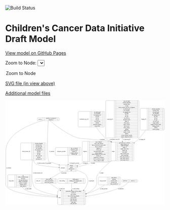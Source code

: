 <link rel='stylesheet' href="assets/style.css">
<link rel='stylesheet' href="https://unpkg.com/leaflet@1.5.1/dist/leaflet.css" integrity="sha512-xwE/Az9zrjBIphAcBb3F6JVqxf46+CDLwfLMHloNu6KEQCAWi6HcDUbeOfBIptF7tcCzusKFjFw2yuvEpDL9wQ==" crossorigin="">
<script type="text/javascript" src="https://code.jquery.com/jquery-3.2.1.min.js"></script>
<script type="text/javascript"  src="https://unpkg.com/leaflet@1.5.1/dist/leaflet.js"></script>
<script type="text/javascript" src="assets/actions.js"></script>

![Build Status](https://github.com/CBIIT/ccdi-model/actions/workflows/model-test-and-deploy.yml/badge.svg)

# Children's Cancer Data Initiative Draft Model

[View model on GitHub Pages](https://cbiit.github.io/ccdi-model/)



Zoom to Node: <select id="node_select">
  <option value="">Zoom to Node</option>
</select>
<div id="model"></div>

<p>
<a href="./model-desc/ccdi-model.svg">SVG file (in view above)</a>
<p>
<a href="./model-desc">Additional model files</a>
<div id='graph' style='display:off;'>
<svg width="2361pt" height="1551pt"
 viewBox="0.00 0.00 2360.82 1551.00" xmlns="http://www.w3.org/2000/svg" xmlns:xlink="http://www.w3.org/1999/xlink">
<g id="graph0" class="graph" transform="scale(1 1) rotate(0) translate(4 1547)">
<title>Perl</title>
<polygon fill="#ffffff" stroke="transparent" points="-4,4 -4,-1547 2356.8228,-1547 2356.8228,4 -4,4"/>
<!-- methylation_array_file -->
<g id="node1" class="node">
<title>methylation_array_file</title>
<path fill="none" stroke="#000000" d="M1086.3228,-1151.5C1086.3228,-1151.5 1453.3228,-1151.5 1453.3228,-1151.5 1459.3228,-1151.5 1465.3228,-1157.5 1465.3228,-1163.5 1465.3228,-1163.5 1465.3228,-1369.5 1465.3228,-1369.5 1465.3228,-1375.5 1459.3228,-1381.5 1453.3228,-1381.5 1453.3228,-1381.5 1086.3228,-1381.5 1086.3228,-1381.5 1080.3228,-1381.5 1074.3228,-1375.5 1074.3228,-1369.5 1074.3228,-1369.5 1074.3228,-1163.5 1074.3228,-1163.5 1074.3228,-1157.5 1080.3228,-1151.5 1086.3228,-1151.5"/>
<text text-anchor="middle" x="1163.3228" y="-1262.8" font-family="Times,serif" font-size="14.00" fill="#000000">methylation_array_file</text>
<polyline fill="none" stroke="#000000" points="1252.3228,-1151.5 1252.3228,-1381.5 "/>
<text text-anchor="middle" x="1262.8228" y="-1262.8" font-family="Times,serif" font-size="14.00" fill="#000000"> </text>
<polyline fill="none" stroke="#000000" points="1273.3228,-1151.5 1273.3228,-1381.5 "/>
<text text-anchor="middle" x="1358.8228" y="-1366.3" font-family="Times,serif" font-size="14.00" fill="#000000">dcf_indexd_guid</text>
<polyline fill="none" stroke="#000000" points="1273.3228,-1358.5 1444.3228,-1358.5 "/>
<text text-anchor="middle" x="1358.8228" y="-1343.3" font-family="Times,serif" font-size="14.00" fill="#000000">file_description</text>
<polyline fill="none" stroke="#000000" points="1273.3228,-1335.5 1444.3228,-1335.5 "/>
<text text-anchor="middle" x="1358.8228" y="-1320.3" font-family="Times,serif" font-size="14.00" fill="#000000">file_mapping_level</text>
<polyline fill="none" stroke="#000000" points="1273.3228,-1312.5 1444.3228,-1312.5 "/>
<text text-anchor="middle" x="1358.8228" y="-1297.3" font-family="Times,serif" font-size="14.00" fill="#000000">file_name</text>
<polyline fill="none" stroke="#000000" points="1273.3228,-1289.5 1444.3228,-1289.5 "/>
<text text-anchor="middle" x="1358.8228" y="-1274.3" font-family="Times,serif" font-size="14.00" fill="#000000">file_size</text>
<polyline fill="none" stroke="#000000" points="1273.3228,-1266.5 1444.3228,-1266.5 "/>
<text text-anchor="middle" x="1358.8228" y="-1251.3" font-family="Times,serif" font-size="14.00" fill="#000000">file_type</text>
<polyline fill="none" stroke="#000000" points="1273.3228,-1243.5 1444.3228,-1243.5 "/>
<text text-anchor="middle" x="1358.8228" y="-1228.3" font-family="Times,serif" font-size="14.00" fill="#000000">file_url_in_cds</text>
<polyline fill="none" stroke="#000000" points="1273.3228,-1220.5 1444.3228,-1220.5 "/>
<text text-anchor="middle" x="1358.8228" y="-1205.3" font-family="Times,serif" font-size="14.00" fill="#000000">md5sum</text>
<polyline fill="none" stroke="#000000" points="1273.3228,-1197.5 1444.3228,-1197.5 "/>
<text text-anchor="middle" x="1358.8228" y="-1182.3" font-family="Times,serif" font-size="14.00" fill="#000000">methylation_platform</text>
<polyline fill="none" stroke="#000000" points="1273.3228,-1174.5 1444.3228,-1174.5 "/>
<text text-anchor="middle" x="1358.8228" y="-1159.3" font-family="Times,serif" font-size="14.00" fill="#000000">reporter_label</text>
<polyline fill="none" stroke="#000000" points="1444.3228,-1151.5 1444.3228,-1381.5 "/>
<text text-anchor="middle" x="1454.8228" y="-1262.8" font-family="Times,serif" font-size="14.00" fill="#000000"> </text>
</g>
<!-- sample -->
<g id="node5" class="node">
<title>sample</title>
<path fill="none" stroke="#000000" d="M1572.8228,-651C1572.8228,-651 1886.8228,-651 1886.8228,-651 1892.8228,-651 1898.8228,-657 1898.8228,-663 1898.8228,-663 1898.8228,-915 1898.8228,-915 1898.8228,-921 1892.8228,-927 1886.8228,-927 1886.8228,-927 1572.8228,-927 1572.8228,-927 1566.8228,-927 1560.8228,-921 1560.8228,-915 1560.8228,-915 1560.8228,-663 1560.8228,-663 1560.8228,-657 1566.8228,-651 1572.8228,-651"/>
<text text-anchor="middle" x="1594.8228" y="-785.3" font-family="Times,serif" font-size="14.00" fill="#000000">sample</text>
<polyline fill="none" stroke="#000000" points="1628.8228,-651 1628.8228,-927 "/>
<text text-anchor="middle" x="1639.3228" y="-785.3" font-family="Times,serif" font-size="14.00" fill="#000000"> </text>
<polyline fill="none" stroke="#000000" points="1649.8228,-651 1649.8228,-927 "/>
<text text-anchor="middle" x="1763.8228" y="-911.8" font-family="Times,serif" font-size="14.00" fill="#000000">participant_age_at_collection</text>
<polyline fill="none" stroke="#000000" points="1649.8228,-904 1877.8228,-904 "/>
<text text-anchor="middle" x="1763.8228" y="-888.8" font-family="Times,serif" font-size="14.00" fill="#000000">sample_anatomic_site</text>
<polyline fill="none" stroke="#000000" points="1649.8228,-881 1877.8228,-881 "/>
<text text-anchor="middle" x="1763.8228" y="-865.8" font-family="Times,serif" font-size="14.00" fill="#000000">sample_description</text>
<polyline fill="none" stroke="#000000" points="1649.8228,-858 1877.8228,-858 "/>
<text text-anchor="middle" x="1763.8228" y="-842.8" font-family="Times,serif" font-size="14.00" fill="#000000">sample_id</text>
<polyline fill="none" stroke="#000000" points="1649.8228,-835 1877.8228,-835 "/>
<text text-anchor="middle" x="1763.8228" y="-819.8" font-family="Times,serif" font-size="14.00" fill="#000000">sample_tumor_status</text>
<polyline fill="none" stroke="#000000" points="1649.8228,-812 1877.8228,-812 "/>
<text text-anchor="middle" x="1763.8228" y="-796.8" font-family="Times,serif" font-size="14.00" fill="#000000">sample_type</text>
<polyline fill="none" stroke="#000000" points="1649.8228,-789 1877.8228,-789 "/>
<text text-anchor="middle" x="1763.8228" y="-773.8" font-family="Times,serif" font-size="14.00" fill="#000000">tumor_grade</text>
<polyline fill="none" stroke="#000000" points="1649.8228,-766 1877.8228,-766 "/>
<text text-anchor="middle" x="1763.8228" y="-750.8" font-family="Times,serif" font-size="14.00" fill="#000000">tumor_incidence_type</text>
<polyline fill="none" stroke="#000000" points="1649.8228,-743 1877.8228,-743 "/>
<text text-anchor="middle" x="1763.8228" y="-727.8" font-family="Times,serif" font-size="14.00" fill="#000000">tumor_morphology</text>
<polyline fill="none" stroke="#000000" points="1649.8228,-720 1877.8228,-720 "/>
<text text-anchor="middle" x="1763.8228" y="-704.8" font-family="Times,serif" font-size="14.00" fill="#000000">tumor_stage_clinical_m</text>
<polyline fill="none" stroke="#000000" points="1649.8228,-697 1877.8228,-697 "/>
<text text-anchor="middle" x="1763.8228" y="-681.8" font-family="Times,serif" font-size="14.00" fill="#000000">tumor_stage_clinical_n</text>
<polyline fill="none" stroke="#000000" points="1649.8228,-674 1877.8228,-674 "/>
<text text-anchor="middle" x="1763.8228" y="-658.8" font-family="Times,serif" font-size="14.00" fill="#000000">tumor_stage_clinical_t</text>
<polyline fill="none" stroke="#000000" points="1877.8228,-651 1877.8228,-927 "/>
<text text-anchor="middle" x="1888.3228" y="-785.3" font-family="Times,serif" font-size="14.00" fill="#000000"> </text>
</g>
<!-- methylation_array_file&#45;&gt;sample -->
<g id="edge6" class="edge">
<title>methylation_array_file&#45;&gt;sample</title>
<path fill="none" stroke="#000000" d="M1341.3577,-1151.3009C1377.2814,-1098.6541 1423.7764,-1037.574 1473.8228,-990 1503.5737,-961.7189 1517.9288,-963.5545 1550.8228,-939 1553.2597,-937.181 1555.7073,-935.3398 1558.1632,-933.4793"/>
<polygon fill="#000000" stroke="#000000" points="1560.716,-935.9338 1566.5403,-927.0834 1556.4681,-930.37 1560.716,-935.9338"/>
<text text-anchor="middle" x="1614.3228" y="-960.8" font-family="Times,serif" font-size="14.00" fill="#000000">of_methylation_array_file</text>
</g>
<!-- participant -->
<g id="node2" class="node">
<title>participant</title>
<path fill="none" stroke="#000000" d="M811.3228,-495.5C811.3228,-495.5 1042.3228,-495.5 1042.3228,-495.5 1048.3228,-495.5 1054.3228,-501.5 1054.3228,-507.5 1054.3228,-507.5 1054.3228,-575.5 1054.3228,-575.5 1054.3228,-581.5 1048.3228,-587.5 1042.3228,-587.5 1042.3228,-587.5 811.3228,-587.5 811.3228,-587.5 805.3228,-587.5 799.3228,-581.5 799.3228,-575.5 799.3228,-575.5 799.3228,-507.5 799.3228,-507.5 799.3228,-501.5 805.3228,-495.5 811.3228,-495.5"/>
<text text-anchor="middle" x="847.3228" y="-537.8" font-family="Times,serif" font-size="14.00" fill="#000000">participant</text>
<polyline fill="none" stroke="#000000" points="895.3228,-495.5 895.3228,-587.5 "/>
<text text-anchor="middle" x="905.8228" y="-537.8" font-family="Times,serif" font-size="14.00" fill="#000000"> </text>
<polyline fill="none" stroke="#000000" points="916.3228,-495.5 916.3228,-587.5 "/>
<text text-anchor="middle" x="974.8228" y="-572.3" font-family="Times,serif" font-size="14.00" fill="#000000">ethnicity</text>
<polyline fill="none" stroke="#000000" points="916.3228,-564.5 1033.3228,-564.5 "/>
<text text-anchor="middle" x="974.8228" y="-549.3" font-family="Times,serif" font-size="14.00" fill="#000000">gender</text>
<polyline fill="none" stroke="#000000" points="916.3228,-541.5 1033.3228,-541.5 "/>
<text text-anchor="middle" x="974.8228" y="-526.3" font-family="Times,serif" font-size="14.00" fill="#000000">participant_id</text>
<polyline fill="none" stroke="#000000" points="916.3228,-518.5 1033.3228,-518.5 "/>
<text text-anchor="middle" x="974.8228" y="-503.3" font-family="Times,serif" font-size="14.00" fill="#000000">race</text>
<polyline fill="none" stroke="#000000" points="1033.3228,-495.5 1033.3228,-587.5 "/>
<text text-anchor="middle" x="1043.8228" y="-537.8" font-family="Times,serif" font-size="14.00" fill="#000000"> </text>
</g>
<!-- study_arm -->
<g id="node10" class="node">
<title>study_arm</title>
<path fill="none" stroke="#000000" d="M449.3228,-317C449.3228,-317 746.3228,-317 746.3228,-317 752.3228,-317 758.3228,-323 758.3228,-329 758.3228,-329 758.3228,-374 758.3228,-374 758.3228,-380 752.3228,-386 746.3228,-386 746.3228,-386 449.3228,-386 449.3228,-386 443.3228,-386 437.3228,-380 437.3228,-374 437.3228,-374 437.3228,-329 437.3228,-329 437.3228,-323 443.3228,-317 449.3228,-317"/>
<text text-anchor="middle" x="483.3228" y="-347.8" font-family="Times,serif" font-size="14.00" fill="#000000">study_arm</text>
<polyline fill="none" stroke="#000000" points="529.3228,-317 529.3228,-386 "/>
<text text-anchor="middle" x="539.8228" y="-347.8" font-family="Times,serif" font-size="14.00" fill="#000000"> </text>
<polyline fill="none" stroke="#000000" points="550.3228,-317 550.3228,-386 "/>
<text text-anchor="middle" x="643.8228" y="-370.8" font-family="Times,serif" font-size="14.00" fill="#000000">clinical_trial_arm</text>
<polyline fill="none" stroke="#000000" points="550.3228,-363 737.3228,-363 "/>
<text text-anchor="middle" x="643.8228" y="-347.8" font-family="Times,serif" font-size="14.00" fill="#000000">clinical_trial_identifier</text>
<polyline fill="none" stroke="#000000" points="550.3228,-340 737.3228,-340 "/>
<text text-anchor="middle" x="643.8228" y="-324.8" font-family="Times,serif" font-size="14.00" fill="#000000">clinical_trial_repository</text>
<polyline fill="none" stroke="#000000" points="737.3228,-317 737.3228,-386 "/>
<text text-anchor="middle" x="747.8228" y="-347.8" font-family="Times,serif" font-size="14.00" fill="#000000"> </text>
</g>
<!-- participant&#45;&gt;study_arm -->
<g id="edge3" class="edge">
<title>participant&#45;&gt;study_arm</title>
<path fill="none" stroke="#000000" d="M846.7611,-495.2637C791.6515,-463.4375 719.1951,-421.5934 666.673,-391.2615"/>
<polygon fill="#000000" stroke="#000000" points="668.175,-388.0872 657.7649,-386.117 664.6742,-394.149 668.175,-388.0872"/>
<text text-anchor="middle" x="862.3228" y="-465.8" font-family="Times,serif" font-size="14.00" fill="#000000">of_participant</text>
</g>
<!-- study -->
<g id="node11" class="node">
<title>study</title>
<path fill="none" stroke="#000000" d="M782.8228,-.5C782.8228,-.5 1172.8228,-.5 1172.8228,-.5 1178.8228,-.5 1184.8228,-6.5 1184.8228,-12.5 1184.8228,-12.5 1184.8228,-195.5 1184.8228,-195.5 1184.8228,-201.5 1178.8228,-207.5 1172.8228,-207.5 1172.8228,-207.5 782.8228,-207.5 782.8228,-207.5 776.8228,-207.5 770.8228,-201.5 770.8228,-195.5 770.8228,-195.5 770.8228,-12.5 770.8228,-12.5 770.8228,-6.5 776.8228,-.5 782.8228,-.5"/>
<text text-anchor="middle" x="798.8228" y="-100.3" font-family="Times,serif" font-size="14.00" fill="#000000">study</text>
<polyline fill="none" stroke="#000000" points="826.8228,-.5 826.8228,-207.5 "/>
<text text-anchor="middle" x="837.3228" y="-100.3" font-family="Times,serif" font-size="14.00" fill="#000000"> </text>
<polyline fill="none" stroke="#000000" points="847.8228,-.5 847.8228,-207.5 "/>
<text text-anchor="middle" x="1005.8228" y="-192.3" font-family="Times,serif" font-size="14.00" fill="#000000">experimental_strategy_and_data_subtype</text>
<polyline fill="none" stroke="#000000" points="847.8228,-184.5 1163.8228,-184.5 "/>
<text text-anchor="middle" x="1005.8228" y="-169.3" font-family="Times,serif" font-size="14.00" fill="#000000">external_url</text>
<polyline fill="none" stroke="#000000" points="847.8228,-161.5 1163.8228,-161.5 "/>
<text text-anchor="middle" x="1005.8228" y="-146.3" font-family="Times,serif" font-size="14.00" fill="#000000">phs_accession</text>
<polyline fill="none" stroke="#000000" points="847.8228,-138.5 1163.8228,-138.5 "/>
<text text-anchor="middle" x="1005.8228" y="-123.3" font-family="Times,serif" font-size="14.00" fill="#000000">size_of_data_being_uploaded</text>
<polyline fill="none" stroke="#000000" points="847.8228,-115.5 1163.8228,-115.5 "/>
<text text-anchor="middle" x="1005.8228" y="-100.3" font-family="Times,serif" font-size="14.00" fill="#000000">study_acronym</text>
<polyline fill="none" stroke="#000000" points="847.8228,-92.5 1163.8228,-92.5 "/>
<text text-anchor="middle" x="1005.8228" y="-77.3" font-family="Times,serif" font-size="14.00" fill="#000000">study_data_types</text>
<polyline fill="none" stroke="#000000" points="847.8228,-69.5 1163.8228,-69.5 "/>
<text text-anchor="middle" x="1005.8228" y="-54.3" font-family="Times,serif" font-size="14.00" fill="#000000">study_description</text>
<polyline fill="none" stroke="#000000" points="847.8228,-46.5 1163.8228,-46.5 "/>
<text text-anchor="middle" x="1005.8228" y="-31.3" font-family="Times,serif" font-size="14.00" fill="#000000">study_name</text>
<polyline fill="none" stroke="#000000" points="847.8228,-23.5 1163.8228,-23.5 "/>
<text text-anchor="middle" x="1005.8228" y="-8.3" font-family="Times,serif" font-size="14.00" fill="#000000">study_short_title</text>
<polyline fill="none" stroke="#000000" points="1163.8228,-.5 1163.8228,-207.5 "/>
<text text-anchor="middle" x="1174.3228" y="-100.3" font-family="Times,serif" font-size="14.00" fill="#000000"> </text>
</g>
<!-- participant&#45;&gt;study -->
<g id="edge2" class="edge">
<title>participant&#45;&gt;study</title>
<path fill="none" stroke="#000000" d="M1054.4566,-508.7035C1112.1625,-491.0439 1171.1733,-467.993 1187.8228,-444 1234.6988,-376.449 1224.8752,-332.4004 1187.8228,-259 1179.8111,-243.1289 1169.3226,-228.4819 1157.3046,-215.0566"/>
<polygon fill="#000000" stroke="#000000" points="1159.8528,-212.6571 1150.4766,-207.7237 1154.7298,-217.4274 1159.8528,-212.6571"/>
<text text-anchor="middle" x="1270.3228" y="-347.8" font-family="Times,serif" font-size="14.00" fill="#000000">of_participant</text>
</g>
<!-- study_admin -->
<g id="node3" class="node">
<title>study_admin</title>
<path fill="none" stroke="#000000" d="M42.8228,-259.5C42.8228,-259.5 368.8228,-259.5 368.8228,-259.5 374.8228,-259.5 380.8228,-265.5 380.8228,-271.5 380.8228,-271.5 380.8228,-431.5 380.8228,-431.5 380.8228,-437.5 374.8228,-443.5 368.8228,-443.5 368.8228,-443.5 42.8228,-443.5 42.8228,-443.5 36.8228,-443.5 30.8228,-437.5 30.8228,-431.5 30.8228,-431.5 30.8228,-271.5 30.8228,-271.5 30.8228,-265.5 36.8228,-259.5 42.8228,-259.5"/>
<text text-anchor="middle" x="84.8228" y="-347.8" font-family="Times,serif" font-size="14.00" fill="#000000">study_admin</text>
<polyline fill="none" stroke="#000000" points="138.8228,-259.5 138.8228,-443.5 "/>
<text text-anchor="middle" x="149.3228" y="-347.8" font-family="Times,serif" font-size="14.00" fill="#000000"> </text>
<polyline fill="none" stroke="#000000" points="159.8228,-259.5 159.8228,-443.5 "/>
<text text-anchor="middle" x="259.8228" y="-428.3" font-family="Times,serif" font-size="14.00" fill="#000000">acl</text>
<polyline fill="none" stroke="#000000" points="159.8228,-420.5 359.8228,-420.5 "/>
<text text-anchor="middle" x="259.8228" y="-405.3" font-family="Times,serif" font-size="14.00" fill="#000000">adult_or_childhood_study</text>
<polyline fill="none" stroke="#000000" points="159.8228,-397.5 359.8228,-397.5 "/>
<text text-anchor="middle" x="259.8228" y="-382.3" font-family="Times,serif" font-size="14.00" fill="#000000">data_types</text>
<polyline fill="none" stroke="#000000" points="159.8228,-374.5 359.8228,-374.5 "/>
<text text-anchor="middle" x="259.8228" y="-359.3" font-family="Times,serif" font-size="14.00" fill="#000000">file_types_and_format</text>
<polyline fill="none" stroke="#000000" points="159.8228,-351.5 359.8228,-351.5 "/>
<text text-anchor="middle" x="259.8228" y="-336.3" font-family="Times,serif" font-size="14.00" fill="#000000">number_of_participants</text>
<polyline fill="none" stroke="#000000" points="159.8228,-328.5 359.8228,-328.5 "/>
<text text-anchor="middle" x="259.8228" y="-313.3" font-family="Times,serif" font-size="14.00" fill="#000000">number_of_samples</text>
<polyline fill="none" stroke="#000000" points="159.8228,-305.5 359.8228,-305.5 "/>
<text text-anchor="middle" x="259.8228" y="-290.3" font-family="Times,serif" font-size="14.00" fill="#000000">organism_species</text>
<polyline fill="none" stroke="#000000" points="159.8228,-282.5 359.8228,-282.5 "/>
<text text-anchor="middle" x="259.8228" y="-267.3" font-family="Times,serif" font-size="14.00" fill="#000000">study_admin_id</text>
<polyline fill="none" stroke="#000000" points="359.8228,-259.5 359.8228,-443.5 "/>
<text text-anchor="middle" x="370.3228" y="-347.8" font-family="Times,serif" font-size="14.00" fill="#000000"> </text>
</g>
<!-- study_admin&#45;&gt;study -->
<g id="edge5" class="edge">
<title>study_admin&#45;&gt;study</title>
<path fill="none" stroke="#000000" d="M248.6105,-259.2503C257.9699,-246.4894 268.998,-234.7721 281.8228,-226 358.1804,-173.7716 586.1452,-140.738 760.5753,-122.4104"/>
<polygon fill="#000000" stroke="#000000" points="761.0878,-125.876 770.6717,-121.3596 760.3631,-118.9136 761.0878,-125.876"/>
<text text-anchor="middle" x="338.3228" y="-229.8" font-family="Times,serif" font-size="14.00" fill="#000000">of_study_admin</text>
</g>
<!-- synonym -->
<g id="node4" class="node">
<title>synonym</title>
<path fill="none" stroke="#000000" d="M482.3228,-1243.5C482.3228,-1243.5 783.3228,-1243.5 783.3228,-1243.5 789.3228,-1243.5 795.3228,-1249.5 795.3228,-1255.5 795.3228,-1255.5 795.3228,-1277.5 795.3228,-1277.5 795.3228,-1283.5 789.3228,-1289.5 783.3228,-1289.5 783.3228,-1289.5 482.3228,-1289.5 482.3228,-1289.5 476.3228,-1289.5 470.3228,-1283.5 470.3228,-1277.5 470.3228,-1277.5 470.3228,-1255.5 470.3228,-1255.5 470.3228,-1249.5 476.3228,-1243.5 482.3228,-1243.5"/>
<text text-anchor="middle" x="510.3228" y="-1262.8" font-family="Times,serif" font-size="14.00" fill="#000000">synonym</text>
<polyline fill="none" stroke="#000000" points="550.3228,-1243.5 550.3228,-1289.5 "/>
<text text-anchor="middle" x="560.8228" y="-1262.8" font-family="Times,serif" font-size="14.00" fill="#000000"> </text>
<polyline fill="none" stroke="#000000" points="571.3228,-1243.5 571.3228,-1289.5 "/>
<text text-anchor="middle" x="672.8228" y="-1274.3" font-family="Times,serif" font-size="14.00" fill="#000000">repository_of_synonym_id</text>
<polyline fill="none" stroke="#000000" points="571.3228,-1266.5 774.3228,-1266.5 "/>
<text text-anchor="middle" x="672.8228" y="-1251.3" font-family="Times,serif" font-size="14.00" fill="#000000">synonym_id</text>
<polyline fill="none" stroke="#000000" points="774.3228,-1243.5 774.3228,-1289.5 "/>
<text text-anchor="middle" x="784.8228" y="-1262.8" font-family="Times,serif" font-size="14.00" fill="#000000"> </text>
</g>
<!-- synonym&#45;&gt;participant -->
<g id="edge17" class="edge">
<title>synonym&#45;&gt;participant</title>
<path fill="none" stroke="#000000" d="M631.562,-1243.2755C625.9254,-1135.5731 604.888,-687.9054 641.8228,-639 658.6016,-616.7833 675.3566,-629.6401 701.8228,-621 730.4837,-611.6435 761.0319,-601.1821 790.0783,-591.0002"/>
<polygon fill="#000000" stroke="#000000" points="791.5928,-594.1779 799.8664,-587.5599 789.2716,-587.5739 791.5928,-594.1779"/>
<text text-anchor="middle" x="684.3228" y="-785.3" font-family="Times,serif" font-size="14.00" fill="#000000">of_synonym</text>
</g>
<!-- synonym&#45;&gt;sample -->
<g id="edge18" class="edge">
<title>synonym&#45;&gt;sample</title>
<path fill="none" stroke="#000000" d="M659.2414,-1243.1305C723.3881,-1187.9251 894.643,-1049.6157 1064.8228,-990 1090.4445,-981.0245 1525.8284,-949.5975 1550.8228,-939 1555.9555,-936.8238 1561.0532,-934.4486 1566.1049,-931.9021"/>
<polygon fill="#000000" stroke="#000000" points="1567.9296,-934.8969 1575.1458,-927.1394 1564.6671,-928.7037 1567.9296,-934.8969"/>
<text text-anchor="middle" x="1432.3228" y="-960.8" font-family="Times,serif" font-size="14.00" fill="#000000">of_synonym</text>
</g>
<!-- synonym&#45;&gt;study -->
<g id="edge16" class="edge">
<title>synonym&#45;&gt;study</title>
<path fill="none" stroke="#000000" d="M541.8883,-1243.4777C367.4219,-1193.2394 2.8228,-1056.2775 2.8228,-789 2.8228,-789 2.8228,-789 2.8228,-351.5 2.8228,-309.5306 -8.4685,-288.0494 21.8228,-259 124.7981,-160.2467 511.3819,-124.3077 760.2937,-111.2997"/>
<polygon fill="#000000" stroke="#000000" points="760.7569,-114.7806 770.564,-110.7718 760.3976,-107.7898 760.7569,-114.7806"/>
<text text-anchor="middle" x="45.3228" y="-537.8" font-family="Times,serif" font-size="14.00" fill="#000000">of_synonym</text>
</g>
<!-- sample&#45;&gt;participant -->
<g id="edge11" class="edge">
<title>sample&#45;&gt;participant</title>
<path fill="none" stroke="#000000" d="M1576.4246,-650.9984C1568.0356,-646.498 1559.485,-642.4539 1550.8228,-639 1490.2284,-614.8387 1320.4394,-639.2926 1257.8228,-621 1244.6461,-617.1506 1243.6796,-610.8112 1230.8228,-606 1178.0114,-586.237 1117.6522,-571.8603 1064.7105,-561.7659"/>
<polygon fill="#000000" stroke="#000000" points="1065.0441,-558.2676 1054.5708,-559.8672 1063.7557,-565.148 1065.0441,-558.2676"/>
<text text-anchor="middle" x="1294.3228" y="-609.8" font-family="Times,serif" font-size="14.00" fill="#000000">of_sample</text>
</g>
<!-- sample&#45;&gt;study -->
<g id="edge12" class="edge">
<title>sample&#45;&gt;study</title>
<path fill="none" stroke="#000000" d="M1564.8515,-650.8796C1480.8897,-577.3062 1390.9036,-492.2613 1363.8228,-444 1322.7029,-370.7191 1377.6099,-324.3793 1324.8228,-259 1290.9731,-217.0755 1243.4066,-186.1257 1194.3198,-163.415"/>
<polygon fill="#000000" stroke="#000000" points="1195.6939,-160.1952 1185.1395,-159.2696 1192.813,-166.575 1195.6939,-160.1952"/>
<text text-anchor="middle" x="1422.3228" y="-465.8" font-family="Times,serif" font-size="14.00" fill="#000000">of_sample</text>
</g>
<!-- study_funding -->
<g id="node6" class="node">
<title>study_funding</title>
<path fill="none" stroke="#000000" d="M788.3228,-317C788.3228,-317 1167.3228,-317 1167.3228,-317 1173.3228,-317 1179.3228,-323 1179.3228,-329 1179.3228,-329 1179.3228,-374 1179.3228,-374 1179.3228,-380 1173.3228,-386 1167.3228,-386 1167.3228,-386 788.3228,-386 788.3228,-386 782.3228,-386 776.3228,-380 776.3228,-374 776.3228,-374 776.3228,-329 776.3228,-329 776.3228,-323 782.3228,-317 788.3228,-317"/>
<text text-anchor="middle" x="835.8228" y="-347.8" font-family="Times,serif" font-size="14.00" fill="#000000">study_funding</text>
<polyline fill="none" stroke="#000000" points="895.3228,-317 895.3228,-386 "/>
<text text-anchor="middle" x="905.8228" y="-347.8" font-family="Times,serif" font-size="14.00" fill="#000000"> </text>
<polyline fill="none" stroke="#000000" points="916.3228,-317 916.3228,-386 "/>
<text text-anchor="middle" x="1037.3228" y="-370.8" font-family="Times,serif" font-size="14.00" fill="#000000">funding_agency</text>
<polyline fill="none" stroke="#000000" points="916.3228,-363 1158.3228,-363 "/>
<text text-anchor="middle" x="1037.3228" y="-347.8" font-family="Times,serif" font-size="14.00" fill="#000000">funding_source_program_name</text>
<polyline fill="none" stroke="#000000" points="916.3228,-340 1158.3228,-340 "/>
<text text-anchor="middle" x="1037.3228" y="-324.8" font-family="Times,serif" font-size="14.00" fill="#000000">grant_id</text>
<polyline fill="none" stroke="#000000" points="1158.3228,-317 1158.3228,-386 "/>
<text text-anchor="middle" x="1168.8228" y="-347.8" font-family="Times,serif" font-size="14.00" fill="#000000"> </text>
</g>
<!-- study_funding&#45;&gt;study -->
<g id="edge8" class="edge">
<title>study_funding&#45;&gt;study</title>
<path fill="none" stroke="#000000" d="M977.8228,-316.8256C977.8228,-290.8629 977.8228,-253.7725 977.8228,-217.8091"/>
<polygon fill="#000000" stroke="#000000" points="981.3229,-217.7056 977.8228,-207.7056 974.3229,-217.7056 981.3229,-217.7056"/>
<text text-anchor="middle" x="1039.8228" y="-229.8" font-family="Times,serif" font-size="14.00" fill="#000000">of_study_funding</text>
</g>
<!-- clinical_measure_file -->
<g id="node7" class="node">
<title>clinical_measure_file</title>
<path fill="none" stroke="#000000" d="M232.8228,-662.5C232.8228,-662.5 584.8228,-662.5 584.8228,-662.5 590.8228,-662.5 596.8228,-668.5 596.8228,-674.5 596.8228,-674.5 596.8228,-903.5 596.8228,-903.5 596.8228,-909.5 590.8228,-915.5 584.8228,-915.5 584.8228,-915.5 232.8228,-915.5 232.8228,-915.5 226.8228,-915.5 220.8228,-909.5 220.8228,-903.5 220.8228,-903.5 220.8228,-674.5 220.8228,-674.5 220.8228,-668.5 226.8228,-662.5 232.8228,-662.5"/>
<text text-anchor="middle" x="304.3228" y="-785.3" font-family="Times,serif" font-size="14.00" fill="#000000">clinical_measure_file</text>
<polyline fill="none" stroke="#000000" points="387.8228,-662.5 387.8228,-915.5 "/>
<text text-anchor="middle" x="398.3228" y="-785.3" font-family="Times,serif" font-size="14.00" fill="#000000"> </text>
<polyline fill="none" stroke="#000000" points="408.8228,-662.5 408.8228,-915.5 "/>
<text text-anchor="middle" x="492.3228" y="-900.3" font-family="Times,serif" font-size="14.00" fill="#000000">checksum_algorithm</text>
<polyline fill="none" stroke="#000000" points="408.8228,-892.5 575.8228,-892.5 "/>
<text text-anchor="middle" x="492.3228" y="-877.3" font-family="Times,serif" font-size="14.00" fill="#000000">checksum_value</text>
<polyline fill="none" stroke="#000000" points="408.8228,-869.5 575.8228,-869.5 "/>
<text text-anchor="middle" x="492.3228" y="-854.3" font-family="Times,serif" font-size="14.00" fill="#000000">dcf_indexd_guid</text>
<polyline fill="none" stroke="#000000" points="408.8228,-846.5 575.8228,-846.5 "/>
<text text-anchor="middle" x="492.3228" y="-831.3" font-family="Times,serif" font-size="14.00" fill="#000000">file_description</text>
<polyline fill="none" stroke="#000000" points="408.8228,-823.5 575.8228,-823.5 "/>
<text text-anchor="middle" x="492.3228" y="-808.3" font-family="Times,serif" font-size="14.00" fill="#000000">file_mapping_level</text>
<polyline fill="none" stroke="#000000" points="408.8228,-800.5 575.8228,-800.5 "/>
<text text-anchor="middle" x="492.3228" y="-785.3" font-family="Times,serif" font-size="14.00" fill="#000000">file_name</text>
<polyline fill="none" stroke="#000000" points="408.8228,-777.5 575.8228,-777.5 "/>
<text text-anchor="middle" x="492.3228" y="-762.3" font-family="Times,serif" font-size="14.00" fill="#000000">file_size</text>
<polyline fill="none" stroke="#000000" points="408.8228,-754.5 575.8228,-754.5 "/>
<text text-anchor="middle" x="492.3228" y="-739.3" font-family="Times,serif" font-size="14.00" fill="#000000">file_type</text>
<polyline fill="none" stroke="#000000" points="408.8228,-731.5 575.8228,-731.5 "/>
<text text-anchor="middle" x="492.3228" y="-716.3" font-family="Times,serif" font-size="14.00" fill="#000000">file_url_in_cds</text>
<polyline fill="none" stroke="#000000" points="408.8228,-708.5 575.8228,-708.5 "/>
<text text-anchor="middle" x="492.3228" y="-693.3" font-family="Times,serif" font-size="14.00" fill="#000000">md5sum</text>
<polyline fill="none" stroke="#000000" points="408.8228,-685.5 575.8228,-685.5 "/>
<text text-anchor="middle" x="492.3228" y="-670.3" font-family="Times,serif" font-size="14.00" fill="#000000">participant_list</text>
<polyline fill="none" stroke="#000000" points="575.8228,-662.5 575.8228,-915.5 "/>
<text text-anchor="middle" x="586.3228" y="-785.3" font-family="Times,serif" font-size="14.00" fill="#000000"> </text>
</g>
<!-- clinical_measure_file&#45;&gt;participant -->
<g id="edge1" class="edge">
<title>clinical_measure_file&#45;&gt;participant</title>
<path fill="none" stroke="#000000" d="M411.126,-662.3633C417.0258,-641.1413 426.8922,-621.1349 442.8228,-606 467.7236,-582.343 655.0801,-562.7885 789.2164,-551.6236"/>
<polygon fill="#000000" stroke="#000000" points="789.505,-555.1118 799.1833,-550.8012 788.9294,-548.1355 789.505,-555.1118"/>
<text text-anchor="middle" x="572.3228" y="-609.8" font-family="Times,serif" font-size="14.00" fill="#000000">of_clinical_measure_file_participant</text>
</g>
<!-- clinical_measure_file&#45;&gt;study -->
<g id="edge14" class="edge">
<title>clinical_measure_file&#45;&gt;study</title>
<path fill="none" stroke="#000000" d="M396.8241,-662.3634C386.6825,-525.647 380.4309,-319.3172 427.8228,-259 469.9782,-205.3476 625.6311,-164.6009 760.6378,-138.3815"/>
<polygon fill="#000000" stroke="#000000" points="761.5733,-141.7658 770.7325,-136.4404 760.2515,-134.8917 761.5733,-141.7658"/>
<text text-anchor="middle" x="476.8228" y="-465.8" font-family="Times,serif" font-size="14.00" fill="#000000">of_clinical_measure_file</text>
</g>
<!-- sequencing_file -->
<g id="node8" class="node">
<title>sequencing_file</title>
<path fill="none" stroke="#000000" d="M1495.3228,-990.5C1495.3228,-990.5 1964.3228,-990.5 1964.3228,-990.5 1970.3228,-990.5 1976.3228,-996.5 1976.3228,-1002.5 1976.3228,-1002.5 1976.3228,-1530.5 1976.3228,-1530.5 1976.3228,-1536.5 1970.3228,-1542.5 1964.3228,-1542.5 1964.3228,-1542.5 1495.3228,-1542.5 1495.3228,-1542.5 1489.3228,-1542.5 1483.3228,-1536.5 1483.3228,-1530.5 1483.3228,-1530.5 1483.3228,-1002.5 1483.3228,-1002.5 1483.3228,-996.5 1489.3228,-990.5 1495.3228,-990.5"/>
<text text-anchor="middle" x="1547.3228" y="-1262.8" font-family="Times,serif" font-size="14.00" fill="#000000">sequencing_file</text>
<polyline fill="none" stroke="#000000" points="1611.3228,-990.5 1611.3228,-1542.5 "/>
<text text-anchor="middle" x="1621.8228" y="-1262.8" font-family="Times,serif" font-size="14.00" fill="#000000"> </text>
<polyline fill="none" stroke="#000000" points="1632.3228,-990.5 1632.3228,-1542.5 "/>
<text text-anchor="middle" x="1793.8228" y="-1527.3" font-family="Times,serif" font-size="14.00" fill="#000000">avg_read_length</text>
<polyline fill="none" stroke="#000000" points="1632.3228,-1519.5 1955.3228,-1519.5 "/>
<text text-anchor="middle" x="1793.8228" y="-1504.3" font-family="Times,serif" font-size="14.00" fill="#000000">checksum_algorithm</text>
<polyline fill="none" stroke="#000000" points="1632.3228,-1496.5 1955.3228,-1496.5 "/>
<text text-anchor="middle" x="1793.8228" y="-1481.3" font-family="Times,serif" font-size="14.00" fill="#000000">checksum_value</text>
<polyline fill="none" stroke="#000000" points="1632.3228,-1473.5 1955.3228,-1473.5 "/>
<text text-anchor="middle" x="1793.8228" y="-1458.3" font-family="Times,serif" font-size="14.00" fill="#000000">coverage</text>
<polyline fill="none" stroke="#000000" points="1632.3228,-1450.5 1955.3228,-1450.5 "/>
<text text-anchor="middle" x="1793.8228" y="-1435.3" font-family="Times,serif" font-size="14.00" fill="#000000">custom_assembly_fasta_file_for_alignment</text>
<polyline fill="none" stroke="#000000" points="1632.3228,-1427.5 1955.3228,-1427.5 "/>
<text text-anchor="middle" x="1793.8228" y="-1412.3" font-family="Times,serif" font-size="14.00" fill="#000000">dcf_indexd_guid</text>
<polyline fill="none" stroke="#000000" points="1632.3228,-1404.5 1955.3228,-1404.5 "/>
<text text-anchor="middle" x="1793.8228" y="-1389.3" font-family="Times,serif" font-size="14.00" fill="#000000">file_description</text>
<polyline fill="none" stroke="#000000" points="1632.3228,-1381.5 1955.3228,-1381.5 "/>
<text text-anchor="middle" x="1793.8228" y="-1366.3" font-family="Times,serif" font-size="14.00" fill="#000000">file_mapping_level</text>
<polyline fill="none" stroke="#000000" points="1632.3228,-1358.5 1955.3228,-1358.5 "/>
<text text-anchor="middle" x="1793.8228" y="-1343.3" font-family="Times,serif" font-size="14.00" fill="#000000">file_name</text>
<polyline fill="none" stroke="#000000" points="1632.3228,-1335.5 1955.3228,-1335.5 "/>
<text text-anchor="middle" x="1793.8228" y="-1320.3" font-family="Times,serif" font-size="14.00" fill="#000000">file_size</text>
<polyline fill="none" stroke="#000000" points="1632.3228,-1312.5 1955.3228,-1312.5 "/>
<text text-anchor="middle" x="1793.8228" y="-1297.3" font-family="Times,serif" font-size="14.00" fill="#000000">file_type</text>
<polyline fill="none" stroke="#000000" points="1632.3228,-1289.5 1955.3228,-1289.5 "/>
<text text-anchor="middle" x="1793.8228" y="-1274.3" font-family="Times,serif" font-size="14.00" fill="#000000">file_url_in_cds</text>
<polyline fill="none" stroke="#000000" points="1632.3228,-1266.5 1955.3228,-1266.5 "/>
<text text-anchor="middle" x="1793.8228" y="-1251.3" font-family="Times,serif" font-size="14.00" fill="#000000">instrument_model</text>
<polyline fill="none" stroke="#000000" points="1632.3228,-1243.5 1955.3228,-1243.5 "/>
<text text-anchor="middle" x="1793.8228" y="-1228.3" font-family="Times,serif" font-size="14.00" fill="#000000">library_id</text>
<polyline fill="none" stroke="#000000" points="1632.3228,-1220.5 1955.3228,-1220.5 "/>
<text text-anchor="middle" x="1793.8228" y="-1205.3" font-family="Times,serif" font-size="14.00" fill="#000000">library_layout</text>
<polyline fill="none" stroke="#000000" points="1632.3228,-1197.5 1955.3228,-1197.5 "/>
<text text-anchor="middle" x="1793.8228" y="-1182.3" font-family="Times,serif" font-size="14.00" fill="#000000">library_selection</text>
<polyline fill="none" stroke="#000000" points="1632.3228,-1174.5 1955.3228,-1174.5 "/>
<text text-anchor="middle" x="1793.8228" y="-1159.3" font-family="Times,serif" font-size="14.00" fill="#000000">library_source</text>
<polyline fill="none" stroke="#000000" points="1632.3228,-1151.5 1955.3228,-1151.5 "/>
<text text-anchor="middle" x="1793.8228" y="-1136.3" font-family="Times,serif" font-size="14.00" fill="#000000">library_strategy</text>
<polyline fill="none" stroke="#000000" points="1632.3228,-1128.5 1955.3228,-1128.5 "/>
<text text-anchor="middle" x="1793.8228" y="-1113.3" font-family="Times,serif" font-size="14.00" fill="#000000">md5sum</text>
<polyline fill="none" stroke="#000000" points="1632.3228,-1105.5 1955.3228,-1105.5 "/>
<text text-anchor="middle" x="1793.8228" y="-1090.3" font-family="Times,serif" font-size="14.00" fill="#000000">number_of_bp</text>
<polyline fill="none" stroke="#000000" points="1632.3228,-1082.5 1955.3228,-1082.5 "/>
<text text-anchor="middle" x="1793.8228" y="-1067.3" font-family="Times,serif" font-size="14.00" fill="#000000">number_of_reads</text>
<polyline fill="none" stroke="#000000" points="1632.3228,-1059.5 1955.3228,-1059.5 "/>
<text text-anchor="middle" x="1793.8228" y="-1044.3" font-family="Times,serif" font-size="14.00" fill="#000000">platform</text>
<polyline fill="none" stroke="#000000" points="1632.3228,-1036.5 1955.3228,-1036.5 "/>
<text text-anchor="middle" x="1793.8228" y="-1021.3" font-family="Times,serif" font-size="14.00" fill="#000000">reference_genome_assembly</text>
<polyline fill="none" stroke="#000000" points="1632.3228,-1013.5 1955.3228,-1013.5 "/>
<text text-anchor="middle" x="1793.8228" y="-998.3" font-family="Times,serif" font-size="14.00" fill="#000000">sequence_alignment_software</text>
<polyline fill="none" stroke="#000000" points="1955.3228,-990.5 1955.3228,-1542.5 "/>
<text text-anchor="middle" x="1965.8228" y="-1262.8" font-family="Times,serif" font-size="14.00" fill="#000000"> </text>
</g>
<!-- sequencing_file&#45;&gt;sample -->
<g id="edge4" class="edge">
<title>sequencing_file&#45;&gt;sample</title>
<path fill="none" stroke="#000000" d="M1729.8228,-990.4649C1729.8228,-972.2524 1729.8228,-954.3366 1729.8228,-937.1557"/>
<polygon fill="#000000" stroke="#000000" points="1733.3229,-937.1281 1729.8228,-927.1281 1726.3229,-937.1282 1733.3229,-937.1281"/>
<text text-anchor="middle" x="1796.3228" y="-960.8" font-family="Times,serif" font-size="14.00" fill="#000000">of_sequencing_file</text>
</g>
<!-- imaging_file -->
<g id="node9" class="node">
<title>imaging_file</title>
<path fill="none" stroke="#000000" d="M2006.8228,-1105.5C2006.8228,-1105.5 2340.8228,-1105.5 2340.8228,-1105.5 2346.8228,-1105.5 2352.8228,-1111.5 2352.8228,-1117.5 2352.8228,-1117.5 2352.8228,-1415.5 2352.8228,-1415.5 2352.8228,-1421.5 2346.8228,-1427.5 2340.8228,-1427.5 2340.8228,-1427.5 2006.8228,-1427.5 2006.8228,-1427.5 2000.8228,-1427.5 1994.8228,-1421.5 1994.8228,-1415.5 1994.8228,-1415.5 1994.8228,-1117.5 1994.8228,-1117.5 1994.8228,-1111.5 2000.8228,-1105.5 2006.8228,-1105.5"/>
<text text-anchor="middle" x="2046.8228" y="-1262.8" font-family="Times,serif" font-size="14.00" fill="#000000">imaging_file</text>
<polyline fill="none" stroke="#000000" points="2098.8228,-1105.5 2098.8228,-1427.5 "/>
<text text-anchor="middle" x="2109.3228" y="-1262.8" font-family="Times,serif" font-size="14.00" fill="#000000"> </text>
<polyline fill="none" stroke="#000000" points="2119.8228,-1105.5 2119.8228,-1427.5 "/>
<text text-anchor="middle" x="2225.8228" y="-1412.3" font-family="Times,serif" font-size="14.00" fill="#000000">checksum_algorithm</text>
<polyline fill="none" stroke="#000000" points="2119.8228,-1404.5 2331.8228,-1404.5 "/>
<text text-anchor="middle" x="2225.8228" y="-1389.3" font-family="Times,serif" font-size="14.00" fill="#000000">checksum_value</text>
<polyline fill="none" stroke="#000000" points="2119.8228,-1381.5 2331.8228,-1381.5 "/>
<text text-anchor="middle" x="2225.8228" y="-1366.3" font-family="Times,serif" font-size="14.00" fill="#000000">dcf_indexd_guid</text>
<polyline fill="none" stroke="#000000" points="2119.8228,-1358.5 2331.8228,-1358.5 "/>
<text text-anchor="middle" x="2225.8228" y="-1343.3" font-family="Times,serif" font-size="14.00" fill="#000000">file_description</text>
<polyline fill="none" stroke="#000000" points="2119.8228,-1335.5 2331.8228,-1335.5 "/>
<text text-anchor="middle" x="2225.8228" y="-1320.3" font-family="Times,serif" font-size="14.00" fill="#000000">file_mapping_level</text>
<polyline fill="none" stroke="#000000" points="2119.8228,-1312.5 2331.8228,-1312.5 "/>
<text text-anchor="middle" x="2225.8228" y="-1297.3" font-family="Times,serif" font-size="14.00" fill="#000000">file_name</text>
<polyline fill="none" stroke="#000000" points="2119.8228,-1289.5 2331.8228,-1289.5 "/>
<text text-anchor="middle" x="2225.8228" y="-1274.3" font-family="Times,serif" font-size="14.00" fill="#000000">file_size</text>
<polyline fill="none" stroke="#000000" points="2119.8228,-1266.5 2331.8228,-1266.5 "/>
<text text-anchor="middle" x="2225.8228" y="-1251.3" font-family="Times,serif" font-size="14.00" fill="#000000">file_type</text>
<polyline fill="none" stroke="#000000" points="2119.8228,-1243.5 2331.8228,-1243.5 "/>
<text text-anchor="middle" x="2225.8228" y="-1228.3" font-family="Times,serif" font-size="14.00" fill="#000000">file_url_in_cds</text>
<polyline fill="none" stroke="#000000" points="2119.8228,-1220.5 2331.8228,-1220.5 "/>
<text text-anchor="middle" x="2225.8228" y="-1205.3" font-family="Times,serif" font-size="14.00" fill="#000000">image_modality</text>
<polyline fill="none" stroke="#000000" points="2119.8228,-1197.5 2331.8228,-1197.5 "/>
<text text-anchor="middle" x="2225.8228" y="-1182.3" font-family="Times,serif" font-size="14.00" fill="#000000">imaging_instrument_model</text>
<polyline fill="none" stroke="#000000" points="2119.8228,-1174.5 2331.8228,-1174.5 "/>
<text text-anchor="middle" x="2225.8228" y="-1159.3" font-family="Times,serif" font-size="14.00" fill="#000000">imaging_platform</text>
<polyline fill="none" stroke="#000000" points="2119.8228,-1151.5 2331.8228,-1151.5 "/>
<text text-anchor="middle" x="2225.8228" y="-1136.3" font-family="Times,serif" font-size="14.00" fill="#000000">md5sum</text>
<polyline fill="none" stroke="#000000" points="2119.8228,-1128.5 2331.8228,-1128.5 "/>
<text text-anchor="middle" x="2225.8228" y="-1113.3" font-family="Times,serif" font-size="14.00" fill="#000000">software_package</text>
<polyline fill="none" stroke="#000000" points="2331.8228,-1105.5 2331.8228,-1427.5 "/>
<text text-anchor="middle" x="2342.3228" y="-1262.8" font-family="Times,serif" font-size="14.00" fill="#000000"> </text>
</g>
<!-- imaging_file&#45;&gt;sample -->
<g id="edge19" class="edge">
<title>imaging_file&#45;&gt;sample</title>
<path fill="none" stroke="#000000" d="M2075.687,-1105.219C2048.4626,-1065.7299 2017.3733,-1024.8403 1984.8228,-990 1961.1668,-964.6799 1934.1687,-939.9304 1906.7974,-916.9373"/>
<polygon fill="#000000" stroke="#000000" points="1908.9934,-914.2112 1899.0699,-910.4996 1904.5128,-919.5894 1908.9934,-914.2112"/>
<text text-anchor="middle" x="2021.3228" y="-960.8" font-family="Times,serif" font-size="14.00" fill="#000000">of_imaging_file</text>
</g>
<!-- study_arm&#45;&gt;study -->
<g id="edge7" class="edge">
<title>study_arm&#45;&gt;study</title>
<path fill="none" stroke="#000000" d="M651.0603,-316.8256C692.6257,-289.7534 752.7676,-250.582 810.1538,-213.2055"/>
<polygon fill="#000000" stroke="#000000" points="812.1289,-216.0961 818.5981,-207.7056 808.3085,-210.2305 812.1289,-216.0961"/>
<text text-anchor="middle" x="836.3228" y="-229.8" font-family="Times,serif" font-size="14.00" fill="#000000">of_study_arm</text>
</g>
<!-- therapeutic_procedure -->
<g id="node12" class="node">
<title>therapeutic_procedure</title>
<path fill="none" stroke="#000000" d="M748.3228,-731.5C748.3228,-731.5 1105.3228,-731.5 1105.3228,-731.5 1111.3228,-731.5 1117.3228,-737.5 1117.3228,-743.5 1117.3228,-743.5 1117.3228,-834.5 1117.3228,-834.5 1117.3228,-840.5 1111.3228,-846.5 1105.3228,-846.5 1105.3228,-846.5 748.3228,-846.5 748.3228,-846.5 742.3228,-846.5 736.3228,-840.5 736.3228,-834.5 736.3228,-834.5 736.3228,-743.5 736.3228,-743.5 736.3228,-737.5 742.3228,-731.5 748.3228,-731.5"/>
<text text-anchor="middle" x="826.8228" y="-785.3" font-family="Times,serif" font-size="14.00" fill="#000000">therapeutic_procedure</text>
<polyline fill="none" stroke="#000000" points="917.3228,-731.5 917.3228,-846.5 "/>
<text text-anchor="middle" x="927.8228" y="-785.3" font-family="Times,serif" font-size="14.00" fill="#000000"> </text>
<polyline fill="none" stroke="#000000" points="938.3228,-731.5 938.3228,-846.5 "/>
<text text-anchor="middle" x="1017.3228" y="-831.3" font-family="Times,serif" font-size="14.00" fill="#000000">days_to_treatment</text>
<polyline fill="none" stroke="#000000" points="938.3228,-823.5 1096.3228,-823.5 "/>
<text text-anchor="middle" x="1017.3228" y="-808.3" font-family="Times,serif" font-size="14.00" fill="#000000">therapeutic_agents</text>
<polyline fill="none" stroke="#000000" points="938.3228,-800.5 1096.3228,-800.5 "/>
<text text-anchor="middle" x="1017.3228" y="-785.3" font-family="Times,serif" font-size="14.00" fill="#000000">treatment_id</text>
<polyline fill="none" stroke="#000000" points="938.3228,-777.5 1096.3228,-777.5 "/>
<text text-anchor="middle" x="1017.3228" y="-762.3" font-family="Times,serif" font-size="14.00" fill="#000000">treatment_outcome</text>
<polyline fill="none" stroke="#000000" points="938.3228,-754.5 1096.3228,-754.5 "/>
<text text-anchor="middle" x="1017.3228" y="-739.3" font-family="Times,serif" font-size="14.00" fill="#000000">treatment_type</text>
<polyline fill="none" stroke="#000000" points="1096.3228,-731.5 1096.3228,-846.5 "/>
<text text-anchor="middle" x="1106.8228" y="-785.3" font-family="Times,serif" font-size="14.00" fill="#000000"> </text>
</g>
<!-- therapeutic_procedure&#45;&gt;participant -->
<g id="edge9" class="edge">
<title>therapeutic_procedure&#45;&gt;participant</title>
<path fill="none" stroke="#000000" d="M926.8228,-731.2846C926.8228,-691.0756 926.8228,-637.7127 926.8228,-597.8141"/>
<polygon fill="#000000" stroke="#000000" points="930.3229,-597.7183 926.8228,-587.7183 923.3229,-597.7184 930.3229,-597.7183"/>
<text text-anchor="middle" x="1019.8228" y="-609.8" font-family="Times,serif" font-size="14.00" fill="#000000">of_therapeutic_procedure</text>
</g>
<!-- study_personnel -->
<g id="node13" class="node">
<title>study_personnel</title>
<path fill="none" stroke="#000000" d="M1385.3228,-294C1385.3228,-294 1692.3228,-294 1692.3228,-294 1698.3228,-294 1704.3228,-300 1704.3228,-306 1704.3228,-306 1704.3228,-397 1704.3228,-397 1704.3228,-403 1698.3228,-409 1692.3228,-409 1692.3228,-409 1385.3228,-409 1385.3228,-409 1379.3228,-409 1373.3228,-403 1373.3228,-397 1373.3228,-397 1373.3228,-306 1373.3228,-306 1373.3228,-300 1379.3228,-294 1385.3228,-294"/>
<text text-anchor="middle" x="1440.3228" y="-347.8" font-family="Times,serif" font-size="14.00" fill="#000000">study_personnel</text>
<polyline fill="none" stroke="#000000" points="1507.3228,-294 1507.3228,-409 "/>
<text text-anchor="middle" x="1517.8228" y="-347.8" font-family="Times,serif" font-size="14.00" fill="#000000"> </text>
<polyline fill="none" stroke="#000000" points="1528.3228,-294 1528.3228,-409 "/>
<text text-anchor="middle" x="1605.8228" y="-393.8" font-family="Times,serif" font-size="14.00" fill="#000000">email_address</text>
<polyline fill="none" stroke="#000000" points="1528.3228,-386 1683.3228,-386 "/>
<text text-anchor="middle" x="1605.8228" y="-370.8" font-family="Times,serif" font-size="14.00" fill="#000000">institution</text>
<polyline fill="none" stroke="#000000" points="1528.3228,-363 1683.3228,-363 "/>
<text text-anchor="middle" x="1605.8228" y="-347.8" font-family="Times,serif" font-size="14.00" fill="#000000">personnel_name</text>
<polyline fill="none" stroke="#000000" points="1528.3228,-340 1683.3228,-340 "/>
<text text-anchor="middle" x="1605.8228" y="-324.8" font-family="Times,serif" font-size="14.00" fill="#000000">personnel_type</text>
<polyline fill="none" stroke="#000000" points="1528.3228,-317 1683.3228,-317 "/>
<text text-anchor="middle" x="1605.8228" y="-301.8" font-family="Times,serif" font-size="14.00" fill="#000000">study_personnel_id</text>
<polyline fill="none" stroke="#000000" points="1683.3228,-294 1683.3228,-409 "/>
<text text-anchor="middle" x="1693.8228" y="-347.8" font-family="Times,serif" font-size="14.00" fill="#000000"> </text>
</g>
<!-- study_personnel&#45;&gt;study -->
<g id="edge10" class="edge">
<title>study_personnel&#45;&gt;study</title>
<path fill="none" stroke="#000000" d="M1466.6145,-293.7311C1434.8995,-270.3645 1396.3838,-244.5804 1358.8228,-226 1307.4361,-200.5804 1249.5763,-178.8694 1194.7604,-161.1182"/>
<polygon fill="#000000" stroke="#000000" points="1195.5128,-157.684 1184.9217,-157.9637 1193.3756,-164.3498 1195.5128,-157.684"/>
<text text-anchor="middle" x="1455.3228" y="-229.8" font-family="Times,serif" font-size="14.00" fill="#000000">of_study_personnel</text>
</g>
<!-- publication -->
<g id="node14" class="node">
<title>publication</title>
<path fill="none" stroke="#000000" d="M1734.8228,-333.5C1734.8228,-333.5 1944.8228,-333.5 1944.8228,-333.5 1950.8228,-333.5 1956.8228,-339.5 1956.8228,-345.5 1956.8228,-345.5 1956.8228,-357.5 1956.8228,-357.5 1956.8228,-363.5 1950.8228,-369.5 1944.8228,-369.5 1944.8228,-369.5 1734.8228,-369.5 1734.8228,-369.5 1728.8228,-369.5 1722.8228,-363.5 1722.8228,-357.5 1722.8228,-357.5 1722.8228,-345.5 1722.8228,-345.5 1722.8228,-339.5 1728.8228,-333.5 1734.8228,-333.5"/>
<text text-anchor="middle" x="1771.3228" y="-347.8" font-family="Times,serif" font-size="14.00" fill="#000000">publication</text>
<polyline fill="none" stroke="#000000" points="1819.8228,-333.5 1819.8228,-369.5 "/>
<text text-anchor="middle" x="1830.3228" y="-347.8" font-family="Times,serif" font-size="14.00" fill="#000000"> </text>
<polyline fill="none" stroke="#000000" points="1840.8228,-333.5 1840.8228,-369.5 "/>
<text text-anchor="middle" x="1888.3228" y="-347.8" font-family="Times,serif" font-size="14.00" fill="#000000">pubmed_id</text>
<polyline fill="none" stroke="#000000" points="1935.8228,-333.5 1935.8228,-369.5 "/>
<text text-anchor="middle" x="1946.3228" y="-347.8" font-family="Times,serif" font-size="14.00" fill="#000000"> </text>
</g>
<!-- publication&#45;&gt;study -->
<g id="edge13" class="edge">
<title>publication&#45;&gt;study</title>
<path fill="none" stroke="#000000" d="M1820.3818,-333.2051C1796.7964,-312.0501 1754.9395,-277.7409 1712.8228,-259 1547.5794,-185.4706 1345.6592,-146.1188 1195.2996,-125.4936"/>
<polygon fill="#000000" stroke="#000000" points="1195.3972,-121.975 1185.0179,-124.1014 1194.4578,-128.9117 1195.3972,-121.975"/>
<text text-anchor="middle" x="1707.8228" y="-229.8" font-family="Times,serif" font-size="14.00" fill="#000000">of_publication</text>
</g>
<!-- diagnosis -->
<g id="node15" class="node">
<title>diagnosis</title>
<path fill="none" stroke="#000000" d="M1147.3228,-639.5C1147.3228,-639.5 1530.3228,-639.5 1530.3228,-639.5 1536.3228,-639.5 1542.3228,-645.5 1542.3228,-651.5 1542.3228,-651.5 1542.3228,-926.5 1542.3228,-926.5 1542.3228,-932.5 1536.3228,-938.5 1530.3228,-938.5 1530.3228,-938.5 1147.3228,-938.5 1147.3228,-938.5 1141.3228,-938.5 1135.3228,-932.5 1135.3228,-926.5 1135.3228,-926.5 1135.3228,-651.5 1135.3228,-651.5 1135.3228,-645.5 1141.3228,-639.5 1147.3228,-639.5"/>
<text text-anchor="middle" x="1177.3228" y="-785.3" font-family="Times,serif" font-size="14.00" fill="#000000">diagnosis</text>
<polyline fill="none" stroke="#000000" points="1219.3228,-639.5 1219.3228,-938.5 "/>
<text text-anchor="middle" x="1229.8228" y="-785.3" font-family="Times,serif" font-size="14.00" fill="#000000"> </text>
<polyline fill="none" stroke="#000000" points="1240.3228,-639.5 1240.3228,-938.5 "/>
<text text-anchor="middle" x="1380.8228" y="-923.3" font-family="Times,serif" font-size="14.00" fill="#000000">age_at_diagnosis</text>
<polyline fill="none" stroke="#000000" points="1240.3228,-915.5 1521.3228,-915.5 "/>
<text text-anchor="middle" x="1380.8228" y="-900.3" font-family="Times,serif" font-size="14.00" fill="#000000">days_to_last_followup</text>
<polyline fill="none" stroke="#000000" points="1240.3228,-892.5 1521.3228,-892.5 "/>
<text text-anchor="middle" x="1380.8228" y="-877.3" font-family="Times,serif" font-size="14.00" fill="#000000">days_to_last_known_disease_status</text>
<polyline fill="none" stroke="#000000" points="1240.3228,-869.5 1521.3228,-869.5 "/>
<text text-anchor="middle" x="1380.8228" y="-854.3" font-family="Times,serif" font-size="14.00" fill="#000000">days_to_recurrence</text>
<polyline fill="none" stroke="#000000" points="1240.3228,-846.5 1521.3228,-846.5 "/>
<text text-anchor="middle" x="1380.8228" y="-831.3" font-family="Times,serif" font-size="14.00" fill="#000000">diagnosis_id</text>
<polyline fill="none" stroke="#000000" points="1240.3228,-823.5 1521.3228,-823.5 "/>
<text text-anchor="middle" x="1380.8228" y="-808.3" font-family="Times,serif" font-size="14.00" fill="#000000">disease_type</text>
<polyline fill="none" stroke="#000000" points="1240.3228,-800.5 1521.3228,-800.5 "/>
<text text-anchor="middle" x="1380.8228" y="-785.3" font-family="Times,serif" font-size="14.00" fill="#000000">last_known_disease_status</text>
<polyline fill="none" stroke="#000000" points="1240.3228,-777.5 1521.3228,-777.5 "/>
<text text-anchor="middle" x="1380.8228" y="-762.3" font-family="Times,serif" font-size="14.00" fill="#000000">primary_diagnosis</text>
<polyline fill="none" stroke="#000000" points="1240.3228,-754.5 1521.3228,-754.5 "/>
<text text-anchor="middle" x="1380.8228" y="-739.3" font-family="Times,serif" font-size="14.00" fill="#000000">primary_diagnosis_reference_source</text>
<polyline fill="none" stroke="#000000" points="1240.3228,-731.5 1521.3228,-731.5 "/>
<text text-anchor="middle" x="1380.8228" y="-716.3" font-family="Times,serif" font-size="14.00" fill="#000000">primary_site</text>
<polyline fill="none" stroke="#000000" points="1240.3228,-708.5 1521.3228,-708.5 "/>
<text text-anchor="middle" x="1380.8228" y="-693.3" font-family="Times,serif" font-size="14.00" fill="#000000">progression_or_recurrence</text>
<polyline fill="none" stroke="#000000" points="1240.3228,-685.5 1521.3228,-685.5 "/>
<text text-anchor="middle" x="1380.8228" y="-670.3" font-family="Times,serif" font-size="14.00" fill="#000000">site_of_resection_or_biopsy</text>
<polyline fill="none" stroke="#000000" points="1240.3228,-662.5 1521.3228,-662.5 "/>
<text text-anchor="middle" x="1380.8228" y="-647.3" font-family="Times,serif" font-size="14.00" fill="#000000">tissue_or_organ_of_origin</text>
<polyline fill="none" stroke="#000000" points="1521.3228,-639.5 1521.3228,-938.5 "/>
<text text-anchor="middle" x="1531.8228" y="-785.3" font-family="Times,serif" font-size="14.00" fill="#000000"> </text>
</g>
<!-- diagnosis&#45;&gt;participant -->
<g id="edge15" class="edge">
<title>diagnosis&#45;&gt;participant</title>
<path fill="none" stroke="#000000" d="M1169.6183,-639.446C1152.3481,-627.2964 1134.6032,-615.9067 1116.8228,-606 1100.3031,-596.7957 1082.2455,-588.5945 1064.0453,-581.3851"/>
<polygon fill="#000000" stroke="#000000" points="1065.1115,-578.0449 1054.5221,-577.7053 1062.5884,-584.5744 1065.1115,-578.0449"/>
<text text-anchor="middle" x="1182.3228" y="-609.8" font-family="Times,serif" font-size="14.00" fill="#000000">of_diagnosis</text>
</g>
</g>
</svg>
</div>
